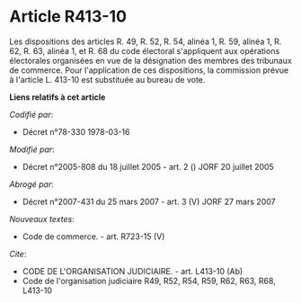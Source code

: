 # Article R413-10

Les dispositions des articles R. 49, R. 52, R. 54, alinéa 1, R. 59, alinéa 1, R. 62, R. 63, alinéa 1, et R. 68 du code
électoral s'appliquent aux opérations électorales organisées en vue de la désignation des membres des tribunaux de commerce.
Pour l'application de ces dispositions, la commission prévue à l'article L. 413-10 est substituée au bureau de vote.

**Liens relatifs à cet article**

_Codifié par_:

  - Décret n°78-330 1978-03-16

_Modifié par_:

  - Décret n°2005-808 du 18 juillet 2005 - art. 2 () JORF 20 juillet 2005

_Abrogé par_:

  - Décret n°2007-431 du 25 mars 2007 - art. 3 (V) JORF 27 mars 2007

_Nouveaux textes_:

  - Code de commerce. - art. R723-15 (V)

_Cite_:

  - CODE DE L'ORGANISATION JUDICIAIRE. - art. L413-10 (Ab)
  - Code de l'organisation judiciaire R49, R52, R54, R59, R62, R63, R68, L413-10
